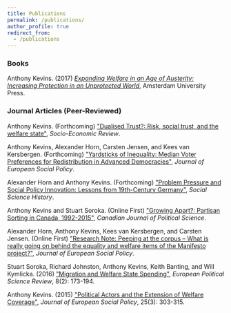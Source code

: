 ```yaml
---
title: Publications
permalink: /publications/
author_profile: true
redirect_from:
  - /publications
---
```


### Books

Anthony Kevins. (2017) _[Expanding Welfare in an Age of Austerity: Increasing Protection in an Unprotected World](https://anthonykevins.github.io/files/Expanding_Welfare.pdf)_, Amsterdam University Press.

### Journal Articles (Peer-Reviewed)

Anthony Kevins. (Forthcoming) ["Dualised Trust?: Risk, social trust, and the welfare state"](https://anthonykevins.github.io/files/Dualised_Trust.pdf), _Socio-Economic Review_.

Anthony Kevins, Alexander Horn, Carsten Jensen, and Kees van Kersbergen. (Forthcoming) ["Yardsticks of Inequality: Median Voter Preferences for Redistribution in Advanced Democracies"](https://anthonykevins.github.io/files/Yardsticks_Inequality.pdf), _Journal of European Social Policy_.

Alexander Horn and Anthony Kevins. (Forthcoming) ["Problem Pressure and Social Policy Innovation: Lessons from 19th-Century Germany"](https://anthonykevins.github.io/files/Problem_Pressure.pdf), _Social Science History_.

Anthony Kevins and Stuart Soroka. (Online First) ["Growing Apart?: Partisan Sorting in Canada, 1992-2015"](https://anthonykevins.github.io/files/Growing_Apart.pdf), _Canadian Journal of Political Science_.

Alexander Horn, Anthony Kevins, Kees van Kersbergen, and Carsten Jensen. (Online First) ["Research Note: Peeping at the corpus – What is really going on behind the equality and welfare items of the Manifesto project?"](https://anthonykevins.github.io/files/Peeping_Corpus.pdf), _Journal of European Social Policy_.

Stuart Soroka, Richard Johnston, Anthony Kevins, Keith Banting, and Will Kymlicka. (2016) ["Migration and Welfare State Spending"](https://anthonykevins.github.io/files/Migration_Welfare.pdf), _European Political Science Review_, 8(2): 173-194.

Anthony Kevins. (2015) ["Political Actors and the Extension of Welfare Coverage"](https://anthonykevins.github.io/files/Political_Actors.pdf), _Journal of European Social Policy_, 25(3): 303-315.
